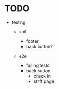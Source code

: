 # TODO

- testing
  - unit
    - footer
    - back button?

  - e2e
    - failing tests
    - back button
      - check in
      - staff page
